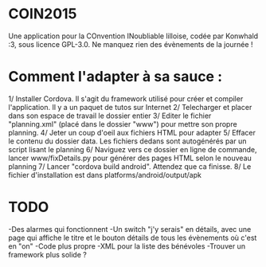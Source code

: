 # COIN2015
Une application pour la COnvention INoubliable lilloise, codée par Konwhald :3, sous licence GPL-3.0. Ne manquez rien des évènements de la journée !

# Comment l'adapter à sa sauce :
1/ Installer Cordova. Il s'agit du framework utilisé pour créer et compiler l'application. Il y a un paquet de tutos sur Internet
2/ Telecharger et placer dans son espace de travail le dossier entier
3/ Editer le fichier "planning.xml" (placé dans le dossier "www") pour mettre son propre planning.
4/ Jeter un coup d'oeil aux fichiers HTML pour adapter 
5/ Effacer le contenu du dossier data. Les fichiers dedans sont autogénérés par un script lisant le planning
6/ Naviguez vers ce dossier en ligne de commande, lancer www/fixDetails.py pour générer des pages HTML selon le nouveau planning
7/ Lancer "cordova build android". Attendez que ca finisse.
8/ Le fichier d'installation est dans platforms/android/output/apk


# TODO
-Des alarmes qui fonctionnent
-Un switch "j'y serais" en détails, avec une page qui affiche le titre et le bouton détails de tous les évènements où c'est en "on"
-Code plus propre
-XML pour la liste des bénévoles
-Trouver un framework plus solide ?